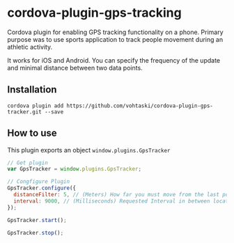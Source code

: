 # cordova-plugin-gps-tracking
Cordova plugin for enabling GPS tracking functionality on a phone.
Primary purpose was to use sports application to track people movement during
an athletic activity.

It works for iOS and Android. You can specify the frequency of the update
and minimal distance between two data points.

## Installation

```
cordova plugin add https://github.com/vohtaski/cordova-plugin-gps-tracker.git --save
```

## How to use

This plugin exports an object `window.plugins.GpsTracker`

```js
// Get plugin
var GpsTracker = window.plugins.GpsTracker;

// Congfigure Plugin
GpsTracker.configure({
  distanceFilter: 5, // (Meters) How far you must move from the last point to trigger a location update
  interval: 9000, // (Milliseconds) Requested Interval in between location updates.
});

GpsTracker.start();

GpsTracker.stop();
```
